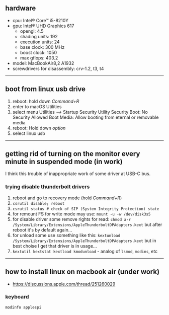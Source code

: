 hardware
--------
 - cpu: Intel® Core™ i5-8210Y
 - gpu: Intel® UHD Graphics 617
     - opengl: 4.5
     - shading units: 192
     - execution units: 24
     - base clock: 300 MHz
     - boost clock: 1050
     - max gflops: 403.2
 - model: MacBookAir8,2 A1932
 - screwdrivers for disassembly: crv-1.2, t3, t4
----
[1]: https://ark.intel.com/content/www/us/en/ark/products/189912/intel-core-i5-8210y-processor-4m-cache-up-to-3-60-ghz.html
[2]: https://en.wikipedia.org/wiki/Intel_Graphics_Technology#Kaby_Lake_/_Amber_Lake
[3]: https://en.wikipedia.org/wiki/MacBook_Air
[4]: https://en.wikipedia.org/wiki/MacBook_Air_(Intel-based)#3rd_generation_(Retina)

boot from linux usb drive
-------------------------
 1. reboot: hold down *Command+R*
 2. enter to macOS Utilities
 3. select menu Utilities --> Startup Security Utility
    Security Boot: No Security
    Allowed Boot Media: Allow booting from eternal or removable media
 4. reboot: Hold down *option*
 5. select linux usb
----
[1]: https://wiki.gentoo.org/wiki/Apple_Macbook_Pro_Retina_(early_2013)
[2]: https://www.lifewire.com/dual-boot-linux-and-mac-os-4125733

getting rid of turning on the monitor every minute in suspended mode (in work)
------------------------------------------------------------------------------
I think this trouble of inappropriate work of some driver at USB-C bus.
### trying disable thunderbolt drivers
 1. reboot and go to recovery mode (hold *Command+R*)
 2. `csrutil disable; reboot`
 3. `csrutil status # check of SIP (System Integrity Protection) state`
 4. for remount FS for write mode may use: `mount -u -w /dev/disk3s5`
 5. for disable driver some remove rights for read:
    `chmod a-r /System/Library/Extensions/AppleThunderboltDPAdapters.kext`
    but after reboot it's by default again...
 6. for unload some use something like this:
    `kextunload /System/Library/Extensions/AppleThunderboltDPAdapters.kext`
    but in best choise I get that driver is in usage...
 7. `kextutil kextstat kextload kmodunload` - analog of `lsmod`, `modins`, etc
----
[1]: https://www.macobserver.com/tips/macos-disable-webcam-mac/
[2]: https://superuser.com/questions/389260/how-to-kextunload-in-os-x-lion
[3]: https://stackoverflow.com/questions/11481813/how-to-see-the-loaded-kernel-modules-on-mac-osx
[4]: https://apple.stackexchange.com/questions/92979/how-to-remount-an-internal-drive-as-read-write-in-mountain-lion
[5]: https://apple.stackexchange.com/questions/363725/disable-thunderbolt-ports-in-macos-mojave-to-mitigate-the-thunderclap-vulnerabil

how to install linux on macbook air (under work)
------------------------------------------------
- https://discussions.apple.com/thread/251260029
### keyboard
```sh
modinfo applespi
```
[1]: https://gist.github.com/roadrunner2/1289542a748d9a104e7baec6a92f9cd7
[2]: https://github.com/roadrunner2/macbook12-spi-driver
